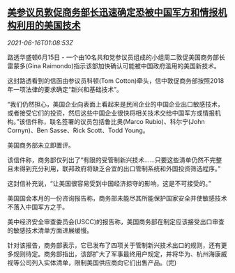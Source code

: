 <!--1623807062000-->
[美参议员敦促商务部长迅速确定恐被中国军方和情报机构利用的美国技术](https://cn.reuters.com/article/usa-senators-china-tech-0615-tues-idCNKCS2DS02O)
------

<div><i>2021-06-16T01:08:53Z</i></div><p>路透华盛顿6月15日 - 一个由10名共和党参议员组成的小组周二敦促美国商务部长雷蒙多(Gina Raimondo)指示该部加快确认可能被中国政府滥用的美国新技术。</p><p>这封路透看到的信函由参议员科顿(Tom Cotton)牵头，信中敦促商务部按照2018年一项法律的要求确定“新兴和基础技术”。</p><p>“我们仍然担心，美国企业向表面上看起来是民间企业的中国企业出口敏感技术，或者接受它们的投资，然后这些中国企业很快将相关技术交给中国军方或情报机构。”该信件称，联名签署的议员包括鲁比奥(Marco Rubio)、科尔宁(John Cornyn)、Ben Sasse、Rick Scott、Todd Young。</p><p>美国商务部未立即置评。</p><p>该信件称，商务部仅列出了“有限的受管制新兴技术......只要这些清单仍然不完整且未得到充分利用，联邦政府将缺乏合宜的出口管制系统和外国投资筛选程序。”</p><p>这封信补充说，“让美国很容易受到中国经济掠夺的影响，这是不可接受的。”</p><p>美国国会本月的一份咨询报告称，商务部未能尽其所能保护国家安全并使敏感技术不落入中国军方之手。</p><p>美中经济安全审查委员会(USCC)的报告称，美国商务部在制定应该接受出口审查的敏感技术清单方面进展缓慢。</p><p>针对该报告，商务部表示，它已发布了四项关于管制新兴技术出口的规则，还有更多规则待定。商务部指出，该部扩大了军事最终用户规定，并将华为、杭州海康威视等公司列入实体清单，限制美国供应商向它们出售产品。(完)</p>

